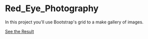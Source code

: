 # Red\_Eye\_Photography

In this project you'll use Bootstrap's grid to a make gallery of images.

[See the Result](https://denishromenko.gitbooks.io/codeacademy_doc/content/html_css_projects/shutterbugg.html)

